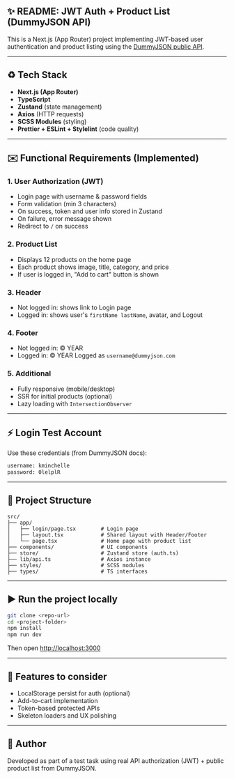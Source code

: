 ## ✨ README: JWT Auth + Product List (DummyJSON API)

This is a Next.js (App Router) project implementing JWT-based user authentication and product listing using the [DummyJSON public API](https://dummyjson.com/).

---

## ♻ Tech Stack

* **Next.js (App Router)**
* **TypeScript**
* **Zustand** (state management)
* **Axios** (HTTP requests)
* **SCSS Modules** (styling)
* **Prettier + ESLint + Stylelint** (code quality)

---

## ✉️ Functional Requirements (Implemented)

### 1. User Authorization (JWT)

* Login page with username & password fields
* Form validation (min 3 characters)
* On success, token and user info stored in Zustand
* On failure, error message shown
* Redirect to `/` on success

### 2. Product List

* Displays 12 products on the home page
* Each product shows image, title, category, and price
* If user is logged in, "Add to cart" button is shown

### 3. Header

* Not logged in: shows link to Login page
* Logged in: shows user's `firstName lastName`, avatar, and Logout

### 4. Footer

* Not logged in: © YEAR
* Logged in: © YEAR Logged as `username@dummyjson.com`

### 5. Additional

* Fully responsive (mobile/desktop)
* SSR for initial products (optional)
* Lazy loading with `IntersectionObserver`

---

## ⚡ Login Test Account

Use these credentials (from DummyJSON docs):

```txt
username: kminchelle
password: 0lelplR
```

---

## 🌄 Project Structure

```
src/
├── app/
│   ├── login/page.tsx        # Login page
│   ├── layout.tsx            # Shared layout with Header/Footer
│   └── page.tsx              # Home page with product list
├── components/               # UI components
├── store/                    # Zustand store (auth.ts)
├── lib/api.ts                # Axios instance
├── styles/                   # SCSS modules
├── types/                    # TS interfaces
```

---

## ▶️ Run the project locally

```bash
git clone <repo-url>
cd <project-folder>
npm install
npm run dev
```

Then open [http://localhost:3000](http://localhost:3000)

---

## 🚀 Features to consider

* LocalStorage persist for auth (optional)
* Add-to-cart implementation
* Token-based protected APIs
* Skeleton loaders and UX polishing

---

## 🌟 Author

Developed as part of a test task using real API authorization (JWT) + public product list from DummyJSON.
